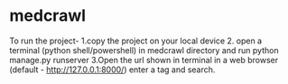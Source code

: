 # medcrawl
To run the project- 
1.copy the project on your local device
2. open a terminal (python shell/powershell) in medcrawl directory and run
    python manage.py runserver
3.Open the url shown in terminal in a web browser (default - http://127.0.0.1:8000/)
enter a tag and search.
